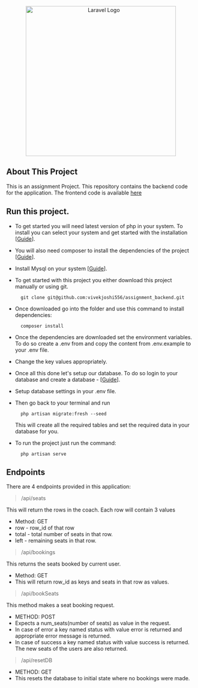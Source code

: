 <p align="center"><a href="https://laravel.com" target="_blank"><img src="https://raw.githubusercontent.com/laravel/art/master/logo-lockup/5%20SVG/2%20CMYK/1%20Full%20Color/laravel-logolockup-cmyk-red.svg" width="400" alt="Laravel Logo"></a></p>

## About This Project

This is an assignment Project. This repository contains the backend code for the application. The frontend code is available [here](https://github.com/vivekjoshi556/assignment_frontend.git)

## Run this project.
- To get started you will need latest version of php in your system. To install you can select your system and get started with the installation [[Guide](https://www.php.net/manual/en/install.php)].
- You will also need composer to install the dependencies of the project [[Guide](https://getcomposer.org/doc/00-intro.md)].
- Install Mysql on your system [[Guide](https://dev.mysql.com/doc/mysql-installation-excerpt/5.7/en/)].
- To get started with this project you either download this project manually or using git.

        git clone git@github.com:vivekjoshi556/assignment_backend.git

- Once downloaded go into the folder and use this command to install dependencies:

        composer install

- Once the dependencies are downloaded set the environment variables. To do so create a .env from and copy the content from .env.example to your .env file.
- Change the key values appropriately.
- Once all this done let's setup our database. To do so login to your database and create a database - [[Guide](https://dev.mysql.com/doc/refman/8.0/en/creating-database.html)].
- Setup database settings in your .env file.
- Then go back to your terminal and run 

        php artisan migrate:fresh --seed

    This will create all the required tables and set the required data in your database for you.

- To run the project just run the command:

        php artisan serve

## Endpoints

There are 4 endpoints provided in this application:

> /api/seats

This will return the rows in the coach. Each row will contain 3 values 
- Method: GET
- row - row_id of that row
- total - total number of seats in that row.
- left - remaining seats in that row.

> /api/bookings

This returns the seats booked by current user.
- Method: GET
- This will return row_id as keys and seats in that row as values.

> /api/bookSeats

This method makes a seat booking request.
- METHOD: POST
- Expects a num_seats(number of seats) as value in the request.
- In case of error a key named status with value error is returned and appropriate error message is returned.
- In case of success a key named status with value success is returned. The new seats of the users are also returned.

> /api/resetDB
- METHOD: GET
- This resets the database to initial state where no bookings were made.